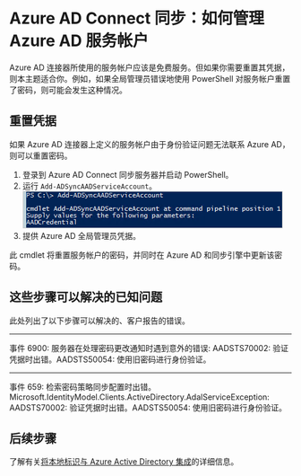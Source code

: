 <properties
	pageTitle="Azure AD Connect 同步：如何管理 Azure AD 服务帐户 | Azure"
	description="本主题介绍如何还原 Azure AD 服务帐户。"
	services="active-directory"
    keywords="AADSTS70002、AADSTS50054：如何重置 Azure AD Connect 同步连接器服务帐户的密码"
	documentationCenter=""
	authors="andkjell"
	manager="stevenpo"
	editor=""/>

<tags
	ms.service="active-directory"
	ms.date="06/27/2016"
	wacn.date="08/08/2016"/>

# Azure AD Connect 同步：如何管理 Azure AD 服务帐户
Azure AD 连接器所使用的服务帐户应该是免费服务。但如果你需要重置其凭据，则本主题适合你。例如，如果全局管理员错误地使用 PowerShell 对服务帐户重置了密码，则可能会发生这种情况。

## 重置凭据
如果 Azure AD 连接器上定义的服务帐户由于身份验证问题无法联系 Azure AD，则可以重置密码。

1. 登录到 Azure AD Connect 同步服务器并启动 PowerShell。
2. 运行 `Add-ADSyncAADServiceAccount`。
![PowerShell cmdlet addadsyncaadserviceaccount](./media/active-directory-aadconnectsync-howto-azureadaccount/addadsyncaadserviceaccount.png)
3. 提供 Azure AD 全局管理员凭据。

此 cmdlet 将重置服务帐户的密码，并同时在 Azure AD 和同步引擎中更新该密码。

## 这些步骤可以解决的已知问题
此处列出了以下步骤可以解决的、客户报告的错误。

-----------
事件 6900: 
服务器在处理密码更改通知时遇到意外的错误:
AADSTS70002: 验证凭据时出错。AADSTS50054: 使用旧密码进行身份验证。

----------
事件 659: 检索密码策略同步配置时出错。Microsoft.IdentityModel.Clients.ActiveDirectory.AdalServiceException: AADSTS70002: 验证凭据时出错。AADSTS50054: 使用旧密码进行身份验证。

## 后续步骤
了解有关[将本地标识与 Azure Active Directory 集成](/documentation/articles/active-directory-aadconnect/)的详细信息。

<!---HONumber=Mooncake_0801_2016-->